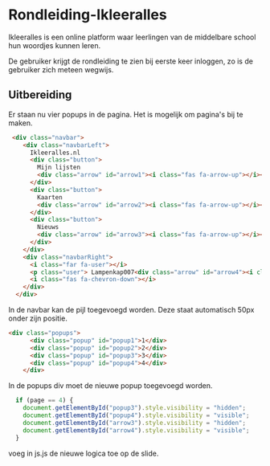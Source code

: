 # Rondleiding-Ikleeralles

Ikleeralles is een online platform waar leerlingen van de middelbare school hun woordjes kunnen leren.

De gebruiker krijgt de rondleiding te zien bij eerste keer inloggen, zo is de gebruiker zich meteen wegwijs.

## Uitbereiding

Er staan nu vier popups in de pagina. Het is mogelijk om pagina's bij te maken.
```HTML
 <div class="navbar">
    <div class="navbarLeft">
      Ikleeralles.nl
      <div class="button">
        Mijn lijsten
        <div class="arrow" id="arrow1"><i class="fas fa-arrow-up"></i></div>
      </div>
      <div class="button">
        Kaarten
        <div class="arrow" id="arrow2"><i class="fas fa-arrow-up"></i></div>
      </div>
      <div class="button">
        Nieuws
        <div class="arrow" id="arrow3"><i class="fas fa-arrow-up"></i></div>
      </div>
    </div>
    <div class="navbarRight">
      <i class="far fa-user"></i>
      <p class="user"> Lampenkap007<div class="arrow" id="arrow4"><i class="fas fa-arrow-up"></i></div></p>
      <i class="fas fa-chevron-down"></i>
    </div>
  </div>
```
In de navbar kan de pijl toegevoegd worden. Deze staat automatisch 50px onder zijn positie.

```HTML
<div class="popups">
      <div class="popup" id="popup1">1</div>
      <div class="popup" id="popup2">2</div>
      <div class="popup" id="popup3">3</div>
      <div class="popup" id="popup4">4</div>
    </div>
```
In de popups div moet de nieuwe popup toegevoegd worden.

```JavaScript
  if (page == 4) {
    document.getElementById("popup3").style.visibility = "hidden";
    document.getElementById("popup4").style.visibility = "visible";
    document.getElementById("arrow3").style.visibility = "hidden";
    document.getElementById("arrow4").style.visibility = "visible";
  }
  ``` 
  voeg in js.js de nieuwe logica toe op de slide.
